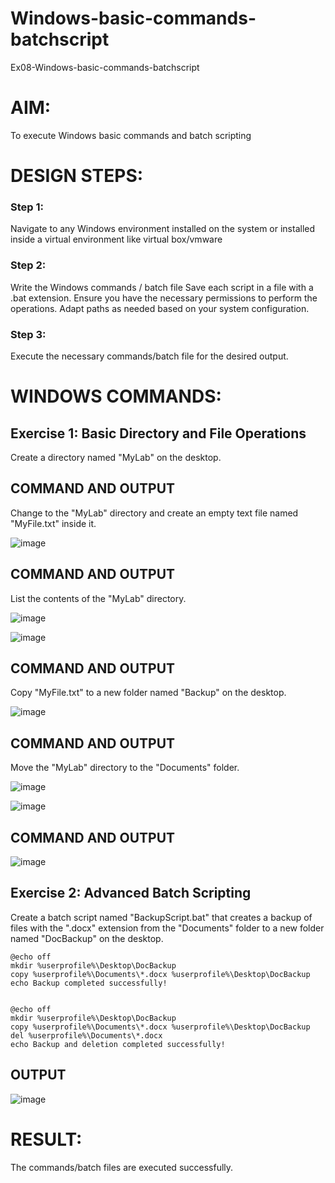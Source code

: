 # Windows-basic-commands-batchscript
Ex08-Windows-basic-commands-batchscript

# AIM:
To execute Windows basic commands and batch scripting

# DESIGN STEPS:

### Step 1:

Navigate to any Windows environment installed on the system or installed inside a virtual environment like virtual box/vmware 

### Step 2:

Write the Windows commands / batch file
Save each script in a file with a .bat extension.
Ensure you have the necessary permissions to perform the operations.
Adapt paths as needed based on your system configuration.
### Step 3:

Execute the necessary commands/batch file for the desired output. 




# WINDOWS COMMANDS:
## Exercise 1: Basic Directory and File Operations
Create a directory named "MyLab" on the desktop.


## COMMAND AND OUTPUT

Change to the "MyLab" directory and create an empty text file named "MyFile.txt" inside it.



![image](https://github.com/Mythili7339267708/Windows-basic-commands-batchscript/assets/144260246/13ecec61-daed-4ab7-8b0c-a07379d88f28)


## COMMAND AND OUTPUT

List the contents of the "MyLab" directory.


![image](https://github.com/Mythili7339267708/Windows-basic-commands-batchscript/assets/144260246/77d35706-9e10-4469-80c8-9751619dddc2)



![image](https://github.com/Mythili7339267708/Windows-basic-commands-batchscript/assets/144260246/78b4f681-d378-4286-9cb6-b8752f44d366)



## COMMAND AND OUTPUT

Copy "MyFile.txt" to a new folder named "Backup" on the desktop.

![image](https://github.com/Mythili7339267708/Windows-basic-commands-batchscript/assets/144260246/11e0e306-fd03-4ad3-bab0-d0c7f2695498)


## COMMAND AND OUTPUT

Move the "MyLab" directory to the "Documents" folder.

![image](https://github.com/Mythili7339267708/Windows-basic-commands-batchscript/assets/144260246/a0023c36-7056-4513-95e7-d6f9f394224f)



![image](https://github.com/Mythili7339267708/Windows-basic-commands-batchscript/assets/144260246/5fa8666c-aab0-46d2-898b-dd2fb804371e)


## COMMAND AND OUTPUT


![image](https://github.com/Mythili7339267708/Windows-basic-commands-batchscript/assets/144260246/713091b6-88ec-499b-b63a-99f92ba93622)


## Exercise 2: Advanced Batch Scripting
Create a batch script named "BackupScript.bat" that creates a backup of files with the ".docx" extension from the "Documents" folder to a new folder named "DocBackup" on the desktop.


```
@echo off
mkdir %userprofile%\Desktop\DocBackup
copy %userprofile%\Documents\*.docx %userprofile%\Desktop\DocBackup
echo Backup completed successfully!

```

```

@echo off
mkdir %userprofile%\Desktop\DocBackup
copy %userprofile%\Documents\*.docx %userprofile%\Desktop\DocBackup
del %userprofile%\Documents\*.docx
echo Backup and deletion completed successfully!

```




## OUTPUT


![image](https://github.com/Mythili7339267708/Windows-basic-commands-batchscript/assets/144260246/c3f497ce-128a-4af2-8f9e-3c6f5bd3d61c)



# RESULT:
The commands/batch files are executed successfully.

